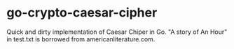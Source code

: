 # go-crypto-caesar-cipher

Quick and dirty implementation of Caesar Chiper in Go.
"A story of An Hour" in test.txt is borrowed from americanliterature.com.
